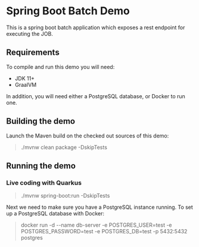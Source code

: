 # Spring Boot Batch Demo

This is a spring boot batch application which exposes a rest endpoint for executing the JOB.

## Requirements

To compile and run this demo you will need:

- JDK 11+
- GraalVM

In addition, you will need either a PostgreSQL database, or Docker to run one.

## Building the demo

Launch the Maven build on the checked out sources of this demo:

> ./mvnw clean package -DskipTests

## Running the demo

### Live coding with Quarkus

> ./mvnw spring-boot:run -DskipTests

Next we need to make sure you have a PostgreSQL instance running. To set up a PostgreSQL database with Docker:

> docker run -d --name db-server -e POSTGRES_USER=test -e POSTGRES_PASSWORD=test -e POSTGRES_DB=test -p 5432:5432 postgres